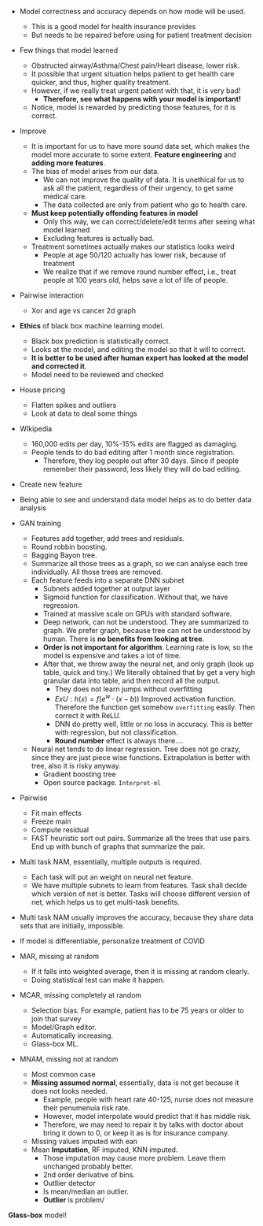 - Model correctness and accuracy depends on how mode will be used.
  - This is a good model for health insurance provides
  - But needs to be repaired before using for patient treatment decision
- Few things that model learned
  - Obstructed airway/Asthma/Chest pain/Heart disease, lower risk.
  - It possible that urgent situation helps patient to get health care quicker, and thus, higher quality treatment.
  - However, if we really treat urgent patient with that, it is very bad!
    - **Therefore, see what happens with your model is important!**
  - Notice, model is rewarded by predicting those features, for it is correct.
- Improve
  - It is important for us to have more sound data set, which makes the model more accurate to some extent. **Feature engineering** and **adding more features**. 
  - The bias of model arises from our data.
    - We can not improve the quality of data. It is unethical for us to ask all the patient, regardless of their urgency, to get same medical care.
    - The data collected are only from patient who go to health care.
  - **Must keep potentially offending features in model**
    - Only this way, we can correct/delete/edit terms after seeing what model learned
    - Excluding features is actually bad.
  - Treatment sometimes actually makes our statistics looks weird
    - People at age 50/120 actually has lower risk, because of treatment
    - We realize that if we remove round number effect, i.e., treat people at 100 years old, helps save a lot of life of people.
- Pairwise interaction
  - Xor and age vs cancer 2d graph
- **Ethics** of black box machine learning model.
  - Black box prediction is statistically correct.
  - Looks at the model, and editing the model so that it will to correct.
  - **It is better to be used after human expert has looked at the model and corrected it**. 
  - Model need to be reviewed and checked

- House pricing
  - Flatten spikes and outliers
  - Look at data to deal some things
- WIkipedia
  - 160,000 edits per day, 10%-15% edits are flagged as damaging.
  - People tends to do bad editing after 1 month since registration.
    - Therefore, they log people out after 30 days. Since if people remember their password, less likely they will do bad editing.
- Create new feature
- Being able to see and understand data model helps as to do better data analysis



- GAN training
  - Features add together, add trees and residuals.
  - Round robbin boosting.
  - Bagging Bayon tree.
  - Summarize all those trees as a graph, so we can analyse each tree individually. All those trees are removed.
  - Each feature feeds into a separate DNN subnet
    - Subnets added together at output layer
    - Sigmoid function for classification. Without that, we have regression.
    - Trained at massive scale on GPUs with standard software.
    - Deep network, can not be understood. They are summarized to graph. We prefer graph, because tree can not be understood by human. There is **no benefits from looking at tree**.
    - **Order is not important for algorithm**. Learning rate is low, so the model is expensive and takes a lot of time.
    - After that, we throw away the neural net, and only graph (look up table, quick and tiny.) We literally obtained that by get a very high granular data into table, and then record all the output.
      - They does not learn jumps without overfitting
      - $ExU: h(x)=f(e^w\cdot (x-b))$ Improved activation function. Therefore the function get somehow `overfitting` easily. Then correct it with ReLU.
      - DNN do pretty well, little or no loss in accuracy. This is better with regression, but not classification.
      - **Round number** effect is always there....
  - Neural net tends to do linear regression. Tree does not go crazy, since they are just piece wise functions. Extrapolation is better with tree, also it is risky anyway. 
    - Gradient boosting tree
    - Open source package. `Interpret-ml`
- Pairwise
  - Fit main effects
  - Freeze main
  - Compute residual
  - FAST heuristic sort out pairs. Summarize all the trees that use pairs. End up with bunch of graphs that summarize the pair.



- Multi task NAM, essentially, multiple outputs is required. 
  - Each task will put an weight on neural net feature.
  - We have multiple subnets to learn from features. Task shall decide which version of net is better. Tasks will choose different version of net, which helps us to get multi-task benefits.
- Multi task NAM usually improves the accuracy, because they share data sets that are initially, impossible.
- If model is differentiable, personalize treatment of COVID



- MAR, missing at random
  - If it falls into weighted average, then it is missing at random clearly.
  - Doing statistical test can make it happen.
- MCAR, missing completely at random
  - Selection bias. For example, patient has to be 75 years or older to join that survey
  - Model/Graph editor.
  - Automatically increasing. 
  - Glass-box ML.
- MNAM, missing not at random
  - Most common case
  - **Missing assumed normal**, essentially, data is not get because it does not looks needed.
    - Example, people with heart rate 40-125, nurse does not measure their penumenuia risk rate.
    - However, model interpolate would predict that it has middle risk. 
    - Therefore, we may need to repair it by talks with doctor about bring it down to 0, or keep it as is for insurance company.
  - Missing values imputed with ean
  - Mean **Imputation**, RF imputed, KNN imputed.
    - Those imputation may cause more problem. Leave them unchanged probably better.
    - 2nd order derivative of bins.
    - Outllier detector
    - Is mean/median an outlier.
    - **Outlier**  is problem/



**Glass-box** model!